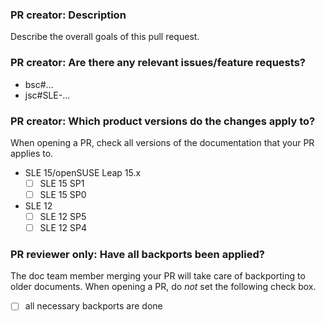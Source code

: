 ### PR creator: Description

Describe the overall goals of this pull request.


### PR creator: Are there any relevant issues/feature requests?

* bsc#...
* jsc#SLE-...

### PR creator: Which product versions do the changes apply to?

When opening a PR, check all versions of the documentation that your PR applies to.

- SLE 15/openSUSE Leap 15.x
  - [ ] SLE 15 SP1
  - [ ] SLE 15 SP0
- SLE 12
  - [ ] SLE 12 SP5
  - [ ] SLE 12 SP4

### PR reviewer only: Have all backports been applied?

The doc team member merging your PR will take care of backporting to older documents.
When opening a PR, do *not* set the following check box.

- [ ] all necessary backports are done
